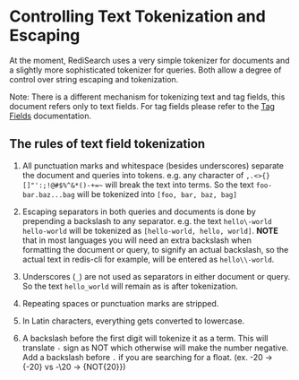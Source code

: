 # Controlling Text Tokenization and Escaping

At the moment, RediSearch uses a very simple tokenizer for documents and a slightly more sophisticated tokenizer for queries. Both allow a degree of control over string escaping and tokenization. 

Note: There is a different mechanism for tokenizing text and tag fields, this document refers only to text fields. For tag fields please refer to the [Tag Fields](Tags.md) documentation. 

## The rules of text field tokenization

1. All punctuation marks and whitespace (besides underscores) separate the document and queries into tokens. e.g. any character of `,.<>{}[]"':;!@#$%^&*()-+=~` will break the text into terms.  So the text `foo-bar.baz...bag` will be tokenized into `[foo, bar, baz, bag]`

2. Escaping separators in both queries and documents is done by prepending a backslash to any separator. e.g. the text `hello\-world hello-world` will be tokenized as `[hello-world, hello, world]`. **NOTE** that in most languages you will need an extra backslash when formatting the document or query, to signify an actual backslash, so the actual text in redis-cli for example, will be entered as `hello\\-world`. 

3. Underscores (`_`) are not used as separators in either document or query. So the text `hello_world` will remain as is after tokenization. 

4. Repeating spaces or punctuation marks are stripped. 

5. In Latin characters, everything gets converted to lowercase. 

6. A backslash before the first digit will tokenize it as a term. This will translate `-` sign as NOT which otherwise will make the number negative. Add a backslash before `.` if you are searching for a float. (ex. -20 -> {-20} vs -\20 -> {NOT{20}})